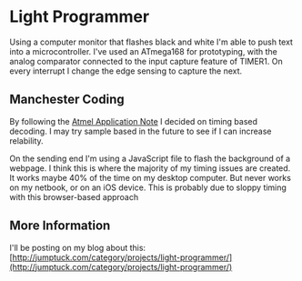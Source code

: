 Light Programmer
================

Using a computer monitor that flashes black and white I'm able to push text into a microcontroller. I've used an ATmega168 for prototyping, with the analog comparator connected to the input capture feature of TIMER1. On every interrupt I change the edge sensing to capture the next.

Manchester Coding
-------------------

By following the [Atmel Application Note](http://atmel.com/dyn/resources/prod_documents/doc9164.pdf) I decided on timing based decoding. I may try sample based in the future to see if I can increase relability.

On the sending end I'm using a JavaScript file to flash the background of a webpage. I think this is where the majority of my timing issues are created. It works maybe 40% of the time on my desktop computer. But never works on my netbook, or on an iOS device. This is probably due to sloppy timing with this browser-based approach

More Information
----------------

I'll be posting on my blog about this:
[http://jumptuck.com/category/projects/light-programmer/](http://jumptuck.com/category/projects/light-programmer/)
